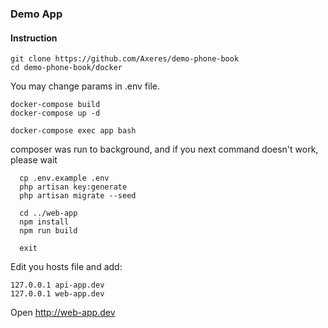 ### Demo App

#### Instruction
```
git clone https://github.com/Axeres/demo-phone-book
cd demo-phone-book/docker
```

You may change params in .env file.

```
docker-compose build
docker-compose up -d

docker-compose exec app bash 
```
composer was run to background, and if you next command doesn't work, please wait

```
  cp .env.example .env
  php artisan key:generate
  php artisan migrate --seed

  cd ../web-app
  npm install
  npm run build

  exit
```


Edit you hosts file and add:
```
127.0.0.1 api-app.dev
127.0.0.1 web-app.dev
```

Open http://web-app.dev






